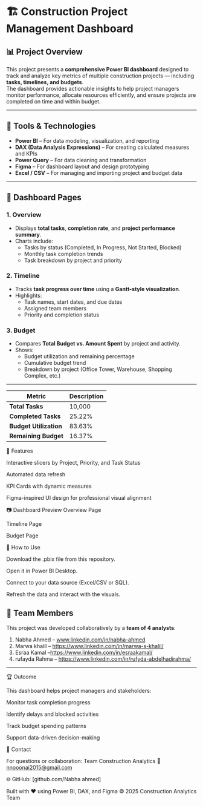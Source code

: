 # 🏗️ Construction Project Management Dashboard

## 📊 Project Overview
This project presents a **comprehensive Power BI dashboard** designed to track and analyze key metrics of multiple construction projects — including **tasks, timelines, and budgets**.  
The dashboard provides actionable insights to help project managers monitor performance, allocate resources efficiently, and ensure projects are completed on time and within budget.

---



## 🧠 Tools & Technologies
- **Power BI** – For data modeling, visualization, and reporting  
- **DAX (Data Analysis Expressions)** – For creating calculated measures and KPIs  
- **Power Query** – For data cleaning and transformation  
- **Figma** – For dashboard layout and design prototyping  
- **Excel / CSV** – For managing and importing project and budget data  

---





## 📂 Dashboard Pages

### **1. Overview**
- Displays **total tasks**, **completion rate**, and **project performance summary**.  
- Charts include:
  - Tasks by status (Completed, In Progress, Not Started, Blocked)
  - Monthly task completion trends
  - Task breakdown by project and priority  

### **2. Timeline**
- Tracks **task progress over time** using a **Gantt-style visualization**.
- Highlights:
  - Task names, start dates, and due dates  
  - Assigned team members  
  - Priority and completion status  

### **3. Budget**
- Compares **Total Budget vs. Amount Spent** by project and activity.
- Shows:
  - Budget utilization and remaining percentage  
  - Cumulative budget trend  
  - Breakdown by project (Office Tower, Warehouse, Shopping Complex, etc.)

---





| Metric                 | Description |
| ---------------------- | ----------- |
| **Total Tasks**        | 10,000      |
| **Completed Tasks**    | 25.22%      |
| **Budget Utilization** | 83.63%      |
| **Remaining Budget**   | 16.37%      |





🧩 Features

Interactive slicers by Project, Priority, and Task Status

Automated data refresh

KPI Cards with dynamic measures

Figma-inspired UI design for professional visual alignment





📷 Dashboard Preview
Overview Page

Timeline Page

Budget Page



🚀 How to Use

Download the .pbix file from this repository.

Open it in Power BI Desktop.

Connect to your data source (Excel/CSV or SQL).

Refresh the data and interact with the visuals.





## 👥 Team Members
This project was developed collaboratively by a **team of 4 analysts**:
1. Nabha Ahmed – www.linkedin.com/in/nabha-ahmed 
2. Marwa khalil –   https://www.linkedin.com/in/marwa-s-khalil/
3. Esraa Kamal –https://www.linkedin.com/in/esraakamal/
4. rufayda Rahma –  https://www.linkedin.com/in/rufyda-abdelhadirahma/ 


---




🏆 Outcome

This dashboard helps project managers and stakeholders:

Monitor task completion progress

Identify delays and blocked activities

Track budget spending patterns

Support data-driven decision-making



📧 Contact

For questions or collaboration:
Team Construction Analytics
📩 nnooonai2015@gmail.com




🌐 GitHub: [github.com/Nabha ahmed]

Built with ❤️ using Power BI, DAX, and Figma
© 2025 Construction Analytics Team








